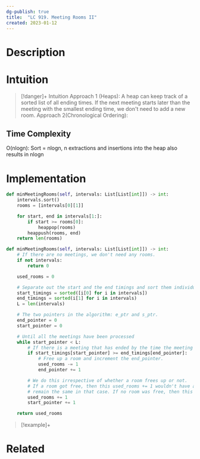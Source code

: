 ```yaml
---
dg-publish: true
title:  "LC 919. Meeting Rooms II"
created: 2023-01-12
---
```



# Description


# Intuition

>[!danger]+ Intuition
>Approach 1 (Heaps): A heap can keep track of a sorted list of all ending times. If the next meeting starts later than the meeting with the smallest ending time, we don't need to add a new room.
>Approach 2(Chronological Ordering): 


## Time Complexity
O(nlogn): Sort = nlogn, n extractions and insertions into the heap also results in nlogn
# Implementation
```python
def minMeetingRooms(self, intervals: List[List[int]]) -> int:
	intervals.sort()
	rooms = [intervals[0][1]]

	for start, end in intervals[1:]:
		if start >= rooms[0]:
			heappop(rooms)
		heappush(rooms, end)
	return len(rooms)
```

```python
def minMeetingRooms(self, intervals: List[List[int]]) -> int:
	# If there are no meetings, we don't need any rooms.
	if not intervals:
		return 0

	used_rooms = 0

	# Separate out the start and the end timings and sort them individually.
	start_timings = sorted([i[0] for i in intervals])
	end_timings = sorted(i[1] for i in intervals)
	L = len(intervals)

	# The two pointers in the algorithm: e_ptr and s_ptr.
	end_pointer = 0
	start_pointer = 0

	# Until all the meetings have been processed
	while start_pointer < L:
		# If there is a meeting that has ended by the time the meeting at `start_pointer` starts
		if start_timings[start_pointer] >= end_timings[end_pointer]:
			# Free up a room and increment the end_pointer.
			used_rooms -= 1
			end_pointer += 1

		# We do this irrespective of whether a room frees up or not.
		# If a room got free, then this used_rooms += 1 wouldn't have any effect. used_rooms would
		# remain the same in that case. If no room was free, then this would increase used_rooms
		used_rooms += 1    
		start_pointer += 1   

	return used_rooms
```

>[!example]+ 


# Related
